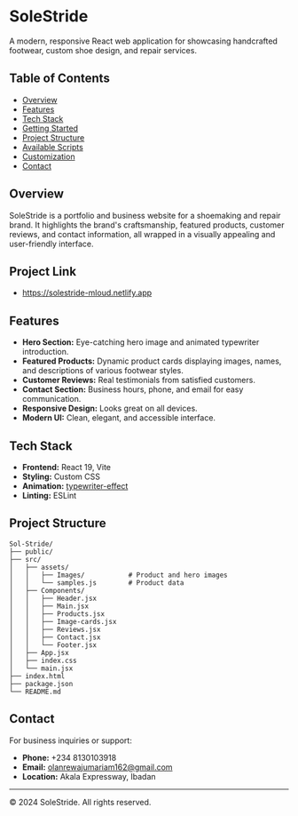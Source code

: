 # SoleStride

A modern, responsive React web application for showcasing handcrafted footwear, custom shoe design, and repair services.

## Table of Contents

- [Overview](#overview)
- [Features](#features)
- [Tech Stack](#tech-stack)
- [Getting Started](#getting-started)
- [Project Structure](#project-structure)
- [Available Scripts](#available-scripts)
- [Customization](#customization)
- [Contact](#contact)

## Overview

SoleStride is a portfolio and business website for a shoemaking and repair brand. It highlights the brand's craftsmanship, featured products, customer reviews, and contact information, all wrapped in a visually appealing and user-friendly interface.

## Project Link
- https://solestride-mloud.netlify.app


## Features

- **Hero Section:** Eye-catching hero image and animated typewriter introduction.
- **Featured Products:** Dynamic product cards displaying images, names, and descriptions of various footwear styles.
- **Customer Reviews:** Real testimonials from satisfied customers.
- **Contact Section:** Business hours, phone, and email for easy communication.
- **Responsive Design:** Looks great on all devices.
- **Modern UI:** Clean, elegant, and accessible interface.

## Tech Stack

- **Frontend:** React 19, Vite
- **Styling:** Custom CSS
- **Animation:** [typewriter-effect](https://www.npmjs.com/package/typewriter-effect)
- **Linting:** ESLint

## Project Structure

```
Sol-Stride/
├── public/
├── src/
│   ├── assets/
│   │   ├── Images/           # Product and hero images
│   │   └── samples.js        # Product data
│   ├── Components/
│   │   ├── Header.jsx
│   │   ├── Main.jsx
│   │   ├── Products.jsx
│   │   ├── Image-cards.jsx
│   │   ├── Reviews.jsx
│   │   ├── Contact.jsx
│   │   └── Footer.jsx
│   ├── App.jsx
│   ├── index.css
│   └── main.jsx
├── index.html
├── package.json
└── README.md
```

## Contact

For business inquiries or support:

- **Phone:** +234 8130103918
- **Email:** olanrewajumariam162@gmail.com
- **Location:** Akala Expressway, Ibadan

---

© 2024 SoleStride. All rights reserved.
